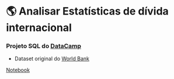 # 🌎 Analisar Estatísticas de dívida internacional
 ### Projeto SQL do [DataCamp](https://www.datacamp.com/projects/754)
 * Dataset original do [World Bank](https://data.worldbank.org/)

 [Notebook](debito.ipynb)
